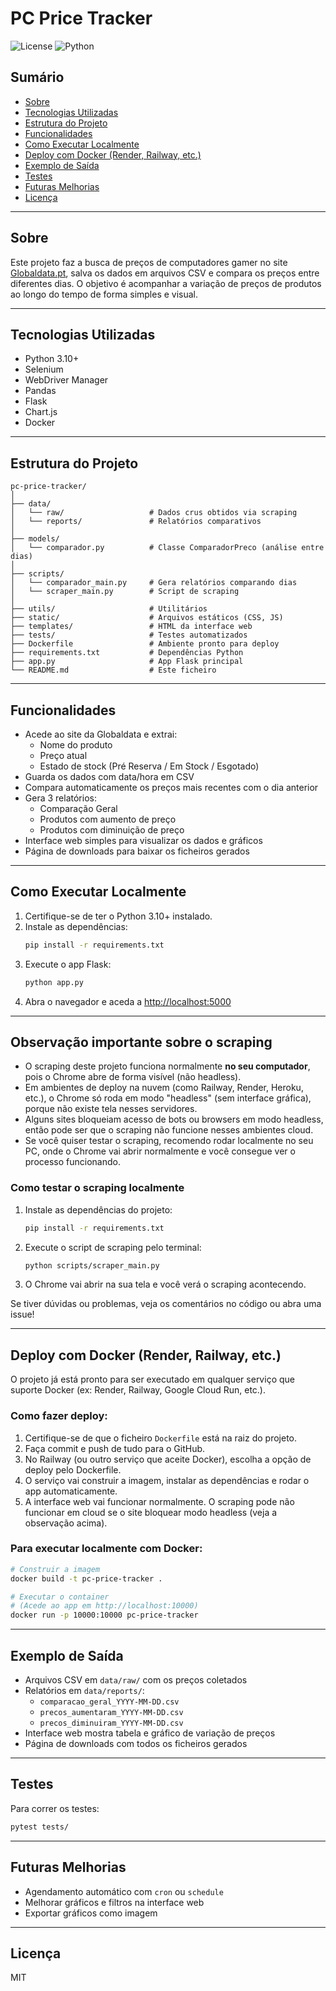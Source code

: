 # PC Price Tracker

![License](https://img.shields.io/badge/license-MIT-blue.svg)
![Python](https://img.shields.io/badge/python-3.10%2B-blue)

## Sumário
- [Sobre](#sobre)
- [Tecnologias Utilizadas](#tecnologias-utilizadas)
- [Estrutura do Projeto](#estrutura-do-projeto)
- [Funcionalidades](#funcionalidades)
- [Como Executar Localmente](#como-executar-localmente)
- [Deploy com Docker (Render, Railway, etc.)](#deploy-com-docker-render-railway-etc)
- [Exemplo de Saída](#exemplo-de-saída)
- [Testes](#testes)
- [Futuras Melhorias](#futuras-melhorias)
- [Licença](#licença)

---

## Sobre

Este projeto faz a busca de preços de computadores gamer no site [Globaldata.pt](https://www.globaldata.pt), salva os dados em arquivos CSV e compara os preços entre diferentes dias. O objetivo é acompanhar a variação de preços de produtos ao longo do tempo de forma simples e visual.

---

## Tecnologias Utilizadas

- Python 3.10+
- Selenium
- WebDriver Manager
- Pandas
- Flask
- Chart.js
- Docker

---

## Estrutura do Projeto

```
pc-price-tracker/
│
├── data/
│   └── raw/                   # Dados crus obtidos via scraping
│   └── reports/               # Relatórios comparativos
│
├── models/
│   └── comparador.py          # Classe ComparadorPreco (análise entre dias)
│
├── scripts/
│   └── comparador_main.py     # Gera relatórios comparando dias
│   └── scraper_main.py        # Script de scraping
│
├── utils/                     # Utilitários
├── static/                    # Arquivos estáticos (CSS, JS)
├── templates/                 # HTML da interface web
├── tests/                     # Testes automatizados
├── Dockerfile                 # Ambiente pronto para deploy
├── requirements.txt           # Dependências Python
├── app.py                     # App Flask principal
└── README.md                  # Este ficheiro
```

---

## Funcionalidades

- Acede ao site da Globaldata e extrai:
  - Nome do produto
  - Preço atual
  - Estado de stock (Pré Reserva / Em Stock / Esgotado)
- Guarda os dados com data/hora em CSV
- Compara automaticamente os preços mais recentes com o dia anterior
- Gera 3 relatórios:
  - Comparação Geral
  - Produtos com aumento de preço
  - Produtos com diminuição de preço
- Interface web simples para visualizar os dados e gráficos
- Página de downloads para baixar os ficheiros gerados

---

## Como Executar Localmente

1. Certifique-se de ter o Python 3.10+ instalado.
2. Instale as dependências:
   ```bash
   pip install -r requirements.txt
   ```
3. Execute o app Flask:
   ```bash
   python app.py
   ```
4. Abra o navegador e aceda a [http://localhost:5000](http://localhost:5000)

---

## Observação importante sobre o scraping

- O scraping deste projeto funciona normalmente **no seu computador**, pois o Chrome abre de forma visível (não headless).
- Em ambientes de deploy na nuvem (como Railway, Render, Heroku, etc.), o Chrome só roda em modo "headless" (sem interface gráfica), porque não existe tela nesses servidores.
- Alguns sites bloqueiam acesso de bots ou browsers em modo headless, então pode ser que o scraping não funcione nesses ambientes cloud.
- Se você quiser testar o scraping, recomendo rodar localmente no seu PC, onde o Chrome vai abrir normalmente e você consegue ver o processo funcionando.

### Como testar o scraping localmente

1. Instale as dependências do projeto:
   ```bash
   pip install -r requirements.txt
   ```
2. Execute o script de scraping pelo terminal:
   ```bash
   python scripts/scraper_main.py
   ```
3. O Chrome vai abrir na sua tela e você verá o scraping acontecendo.

Se tiver dúvidas ou problemas, veja os comentários no código ou abra uma issue!

---

## Deploy com Docker (Render, Railway, etc.)

O projeto já está pronto para ser executado em qualquer serviço que suporte Docker (ex: Render, Railway, Google Cloud Run, etc.).

### Como fazer deploy:

1. Certifique-se de que o ficheiro `Dockerfile` está na raiz do projeto.
2. Faça commit e push de tudo para o GitHub.
3. No Railway (ou outro serviço que aceite Docker), escolha a opção de deploy pelo Dockerfile.
4. O serviço vai construir a imagem, instalar as dependências e rodar o app automaticamente.
5. A interface web vai funcionar normalmente. O scraping pode não funcionar em cloud se o site bloquear modo headless (veja a observação acima).

### Para executar localmente com Docker:

```bash
# Construir a imagem
docker build -t pc-price-tracker .

# Executar o container
# (Acede ao app em http://localhost:10000)
docker run -p 10000:10000 pc-price-tracker
```

---

## Exemplo de Saída

- Arquivos CSV em `data/raw/` com os preços coletados
- Relatórios em `data/reports/`:
  - `comparacao_geral_YYYY-MM-DD.csv`
  - `precos_aumentaram_YYYY-MM-DD.csv`
  - `precos_diminuiram_YYYY-MM-DD.csv`
- Interface web mostra tabela e gráfico de variação de preços
- Página de downloads com todos os ficheiros gerados

---

## Testes

Para correr os testes:
```bash
pytest tests/
```

---

## Futuras Melhorias

- Agendamento automático com `cron` ou `schedule`
- Melhorar gráficos e filtros na interface web
- Exportar gráficos como imagem

---

## Licença

MIT
